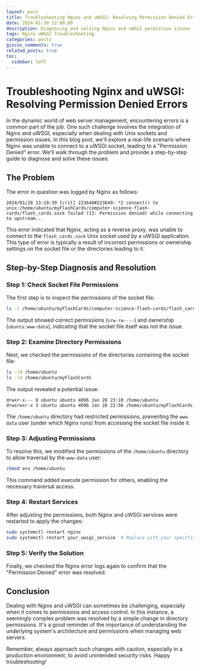 ```yaml
---
layout: post
title: Troubleshooting Nginx and uWSGI: Resolving Permission Denied Errors
date: 2024-01-30 12:00:00
description: Diagnosing and solving Nginx and uWSGI permission issues
tags: Nginx uWSGI Troubleshooting
categories: posts
giscus_comments: true
related_posts: true
toc:
  sidebar: left
---
```




# Troubleshooting Nginx and uWSGI: Resolving Permission Denied Errors

In the dynamic world of web server management, encountering errors is a common part of the job. One such challenge involves the integration of Nginx and uWSGI, especially when dealing with Unix sockets and permission issues. In this blog post, we'll explore a real-life scenario where Nginx was unable to connect to a uWSGI socket, leading to a "Permission Denied" error. We'll walk through the problem and provide a step-by-step guide to diagnose and solve these issues.

## The Problem

The error in question was logged by Nginx as follows:

```
2024/01/28 23:10:39 [crit] 223649#223649: *2 connect() to unix:/home/ubuntu/myFlashCards/computer-science-flash-cards/flash_cards.sock failed (13: Permission denied) while connecting to upstream...
```

This error indicated that Nginx, acting as a reverse proxy, was unable to connect to the `flash_cards.sock` Unix socket used by a uWSGI application. This type of error is typically a result of incorrect permissions or ownership settings on the socket file or the directories leading to it.

## Step-by-Step Diagnosis and Resolution

### Step 1: Check Socket File Permissions

The first step is to inspect the permissions of the socket file:

```bash
ls -l /home/ubuntu/myFlashCards/computer-science-flash-cards/flash_cards.sock
```

The output showed correct permissions (`srw-rw----`) and ownership (`ubuntu:www-data`), indicating that the socket file itself was not the issue.

### Step 2: Examine Directory Permissions

Next, we checked the permissions of the directories containing the socket file:

```bash
ls -ld /home/ubuntu
ls -ld /home/ubuntu/myFlashCards
```

The output revealed a potential issue:

```
drwxr-x--- 8 ubuntu ubuntu 4096 Jan 28 23:10 /home/ubuntu
drwxrwxr-x 3 ubuntu ubuntu 4096 Jan 28 22:56 /home/ubuntu/myFlashCards
```

The `/home/ubuntu` directory had restricted permissions, preventing the `www-data` user (under which Nginx runs) from accessing the socket file inside it.

### Step 3: Adjusting Permissions

To resolve this, we modified the permissions of the `/home/ubuntu` directory to allow traversal by the `www-data` user:

```bash
chmod o+x /home/ubuntu
```

This command added execute permission for others, enabling the necessary traversal access.

### Step 4: Restart Services

After adjusting the permissions, both Nginx and uWSGI services were restarted to apply the changes:

```bash
sudo systemctl restart nginx
sudo systemctl restart your_uwsgi_service  # Replace with your specific uWSGI service name
```

### Step 5: Verify the Solution

Finally, we checked the Nginx error logs again to confirm that the "Permission Denied" error was resolved.

## Conclusion

Dealing with Nginx and uWSGI can sometimes be challenging, especially when it comes to permissions and access control. In this instance, a seemingly complex problem was resolved by a simple change in directory permissions. It's a good reminder of the importance of understanding the underlying system's architecture and permissions when managing web servers.

Remember, always approach such changes with caution, especially in a production environment, to avoid unintended security risks. Happy troubleshooting!
